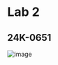 # **Lab 2**  
## 24K-0651

![image](https://github.com/user-attachments/assets/61353e3d-ab92-460d-a80d-07785509042e)
